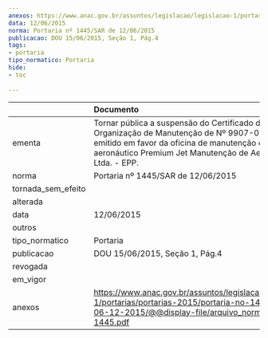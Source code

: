 ```yaml
---
anexos: https://www.anac.gov.br/assuntos/legislacao/legislacao-1/portarias/portarias-2015/portaria-no-1445-sar-de-06-12-2015/@@display-file/arquivo_norma/PA2015-1445.pdf
data: 12/06/2015
norma: Portaria nº 1445/SAR de 12/06/2015
publicacao: DOU 15/06/2015, Seção 1, Pág.4
tags:
- portaria
tipo_normatico: Portaria
hide: 
- toc 
 
---
```


|                    | Documento                                                                                                                                                                                                    |
|:-------------------|:-------------------------------------------------------------------------------------------------------------------------------------------------------------------------------------------------------------|
| ementa             | Tornar pública a suspensão do Certificado de Organização de Manutenção de Nº 9907-06/ANAC, emitido em favor da oficina de manutenção de produto aeronáutico Premium Jet Manutenção de Aeronaves Ltda. - EPP. |
| norma              | Portaria nº 1445/SAR de 12/06/2015                                                                                                                                                                           |
| tornada_sem_efeito |                                                                                                                                                                                                              |
| alterada           |                                                                                                                                                                                                              |
| data               | 12/06/2015                                                                                                                                                                                                   |
| outros             |                                                                                                                                                                                                              |
| tipo_normatico     | Portaria                                                                                                                                                                                                     |
| publicacao         | DOU 15/06/2015, Seção 1, Pág.4                                                                                                                                                                               |
| revogada           |                                                                                                                                                                                                              |
| em_vigor           |                                                                                                                                                                                                              |
| anexos             | https://www.anac.gov.br/assuntos/legislacao/legislacao-1/portarias/portarias-2015/portaria-no-1445-sar-de-06-12-2015/@@display-file/arquivo_norma/PA2015-1445.pdf                                            |